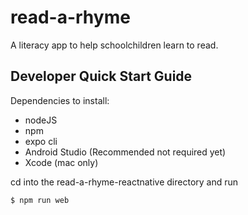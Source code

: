 # read-a-rhyme

A literacy app to help schoolchildren learn to read.

## Developer Quick Start Guide

Dependencies to install:

* nodeJS 
* npm
* expo cli
* Android Studio (Recommended not required yet)
* Xcode (mac only)

cd into the read-a-rhyme-reactnative directory and run
````
$ npm run web
````
